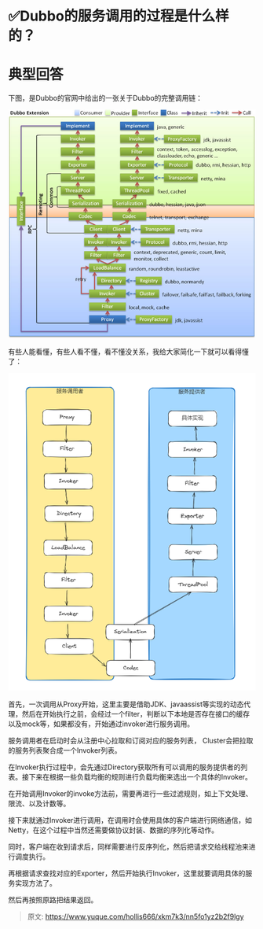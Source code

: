 # ✅Dubbo的服务调用的过程是什么样的？

# 典型回答


下图，是Dubbo的官网中给出的一张关于Dubbo的完整调用链：



![1707629223479-ac4d4b09-b66a-4608-bc4c-564146a4950a.jpeg](./img/3_vkiWK2kBiazisi/1707629223479-ac4d4b09-b66a-4608-bc4c-564146a4950a-216649.jpeg)



有些人能看懂，有些人看不懂，看不懂没关系，我给大家简化一下就可以看得懂了：



![1707633108959-142d1d14-4d88-470d-a0e8-5b6bd4016145.png](./img/3_vkiWK2kBiazisi/1707633108959-142d1d14-4d88-470d-a0e8-5b6bd4016145-555240.png)



首先，一次调用从Proxy开始，这里主要是借助JDK、javaassist等实现的动态代理，然后在开始执行之前，会经过一个filter，判断以下本地是否存在接口的缓存以及mock等，如果都没有，开始通过invoker进行服务调用。



服务调用者在启动时会从注册中心拉取和订阅对应的服务列表， Cluster会把拉取的服务列表聚合成一个Invoker列表。



在Invoker执行过程中，会先通过Directory获取所有可以调用的服务提供者的列表。接下来在根据一些负载均衡的规则进行负载均衡来选出一个具体的Invoker。



在开始调用Invoker的invoke方法前，需要再进行一些过滤规则，如上下文处理、限流、以及计数等。



接下来就通过Invoker进行调用，在调用时会使用具体的客户端进行网络通信，如Netty，在这个过程中当然还需要做协议封装、数据的序列化等动作。



同时，客户端在收到请求后，同样需要进行反序列化，然后把请求交给线程池来进行调度执行。



再根据请求查找对应的Exporter，然后开始执行Invoker，这里就要调用具体的服务实现方法了。



然后再按照原路把结果返回。



> 原文: <https://www.yuque.com/hollis666/xkm7k3/nn5fo1yz2b2f9lgy>